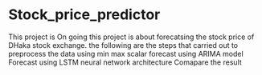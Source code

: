 # Stock_price_predictor
This  project is On going 
this project is about forecatsing the stock price of DHaka stock exchange.
the following are the steps that carried out to 
preprocess the data using min max scalar 
forecast using ARIMA model
Forecast using LSTM neural network architecture
Comapare the result 
